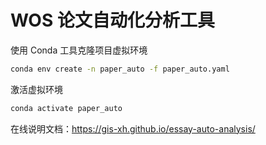 # WOS 论文自动化分析工具

使用 Conda 工具克隆项目虚拟环境

```sh
conda env create -n paper_auto -f paper_auto.yaml
```

激活虚拟环境

```sh
conda activate paper_auto
```

在线说明文档：https://gis-xh.github.io/essay-auto-analysis/